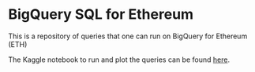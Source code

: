 # BigQuery SQL for Ethereum

This is a repository of queries that one can run on BigQuery
for Ethereum (ETH)

The Kaggle notebook to run and plot the queries can be found [here](https://www.kaggle.com/yazanator/analyzing-ethereum-classic-via-google-bigquery/).
